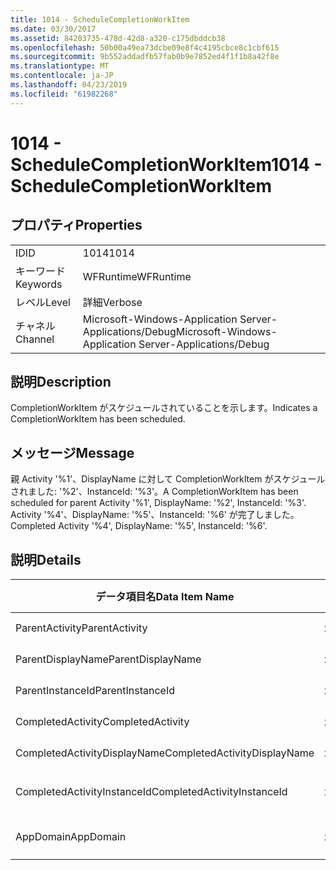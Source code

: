 ```yaml
---
title: 1014 - ScheduleCompletionWorkItem
ms.date: 03/30/2017
ms.assetid: 84203735-478d-42d8-a320-c175dbddcb38
ms.openlocfilehash: 50b00a49ea73dcbe09e8f4c4195cbce8c1cbf615
ms.sourcegitcommit: 9b552addadfb57fab0b9e7852ed4f1f1b8a42f8e
ms.translationtype: MT
ms.contentlocale: ja-JP
ms.lasthandoff: 04/23/2019
ms.locfileid: "61982268"
---
```

# <a name="1014---schedulecompletionworkitem"></a><span data-ttu-id="8a2db-102">1014 - ScheduleCompletionWorkItem</span><span class="sxs-lookup"><span data-stu-id="8a2db-102">1014 - ScheduleCompletionWorkItem</span></span>
## <a name="properties"></a><span data-ttu-id="8a2db-103">プロパティ</span><span class="sxs-lookup"><span data-stu-id="8a2db-103">Properties</span></span>  
  
|||  
|-|-|  
|<span data-ttu-id="8a2db-104">ID</span><span class="sxs-lookup"><span data-stu-id="8a2db-104">ID</span></span>|<span data-ttu-id="8a2db-105">1014</span><span class="sxs-lookup"><span data-stu-id="8a2db-105">1014</span></span>|  
|<span data-ttu-id="8a2db-106">キーワード</span><span class="sxs-lookup"><span data-stu-id="8a2db-106">Keywords</span></span>|<span data-ttu-id="8a2db-107">WFRuntime</span><span class="sxs-lookup"><span data-stu-id="8a2db-107">WFRuntime</span></span>|  
|<span data-ttu-id="8a2db-108">レベル</span><span class="sxs-lookup"><span data-stu-id="8a2db-108">Level</span></span>|<span data-ttu-id="8a2db-109">詳細</span><span class="sxs-lookup"><span data-stu-id="8a2db-109">Verbose</span></span>|  
|<span data-ttu-id="8a2db-110">チャネル</span><span class="sxs-lookup"><span data-stu-id="8a2db-110">Channel</span></span>|<span data-ttu-id="8a2db-111">Microsoft-Windows-Application Server-Applications/Debug</span><span class="sxs-lookup"><span data-stu-id="8a2db-111">Microsoft-Windows-Application Server-Applications/Debug</span></span>|  
  
## <a name="description"></a><span data-ttu-id="8a2db-112">説明</span><span class="sxs-lookup"><span data-stu-id="8a2db-112">Description</span></span>  
 <span data-ttu-id="8a2db-113">CompletionWorkItem がスケジュールされていることを示します。</span><span class="sxs-lookup"><span data-stu-id="8a2db-113">Indicates a CompletionWorkItem has been scheduled.</span></span>  
  
## <a name="message"></a><span data-ttu-id="8a2db-114">メッセージ</span><span class="sxs-lookup"><span data-stu-id="8a2db-114">Message</span></span>  
 <span data-ttu-id="8a2db-115">親 Activity '%1'、DisplayName に対して CompletionWorkItem がスケジュールされました: '%2'、InstanceId: '%3'。</span><span class="sxs-lookup"><span data-stu-id="8a2db-115">A CompletionWorkItem has been scheduled for parent Activity '%1', DisplayName: '%2', InstanceId: '%3'.</span></span>  <span data-ttu-id="8a2db-116">Activity '%4'、DisplayName: '%5'、InstanceId: '%6' が完了しました。</span><span class="sxs-lookup"><span data-stu-id="8a2db-116">Completed Activity '%4', DisplayName: '%5', InstanceId: '%6'.</span></span>  
  
## <a name="details"></a><span data-ttu-id="8a2db-117">説明</span><span class="sxs-lookup"><span data-stu-id="8a2db-117">Details</span></span>  
  
|<span data-ttu-id="8a2db-118">データ項目名</span><span class="sxs-lookup"><span data-stu-id="8a2db-118">Data Item Name</span></span>|<span data-ttu-id="8a2db-119">データ項目の型</span><span class="sxs-lookup"><span data-stu-id="8a2db-119">Data Item Type</span></span>|<span data-ttu-id="8a2db-120">説明</span><span class="sxs-lookup"><span data-stu-id="8a2db-120">Description</span></span>|  
|--------------------|--------------------|-----------------|  
|<span data-ttu-id="8a2db-121">ParentActivity</span><span class="sxs-lookup"><span data-stu-id="8a2db-121">ParentActivity</span></span>|<span data-ttu-id="8a2db-122">xs:string</span><span class="sxs-lookup"><span data-stu-id="8a2db-122">xs:string</span></span>|<span data-ttu-id="8a2db-123">親アクティビティの型名。</span><span class="sxs-lookup"><span data-stu-id="8a2db-123">The type name of the parent activity.</span></span>|  
|<span data-ttu-id="8a2db-124">ParentDisplayName</span><span class="sxs-lookup"><span data-stu-id="8a2db-124">ParentDisplayName</span></span>|<span data-ttu-id="8a2db-125">xs:string</span><span class="sxs-lookup"><span data-stu-id="8a2db-125">xs:string</span></span>|<span data-ttu-id="8a2db-126">親アクティビティの表示名。</span><span class="sxs-lookup"><span data-stu-id="8a2db-126">The display name of the parent activity.</span></span>|  
|<span data-ttu-id="8a2db-127">ParentInstanceId</span><span class="sxs-lookup"><span data-stu-id="8a2db-127">ParentInstanceId</span></span>|<span data-ttu-id="8a2db-128">xs:string</span><span class="sxs-lookup"><span data-stu-id="8a2db-128">xs:string</span></span>|<span data-ttu-id="8a2db-129">親アクティビティのインスタンス ID。</span><span class="sxs-lookup"><span data-stu-id="8a2db-129">The instance id of the parent activity.</span></span>|  
|<span data-ttu-id="8a2db-130">CompletedActivity</span><span class="sxs-lookup"><span data-stu-id="8a2db-130">CompletedActivity</span></span>|<span data-ttu-id="8a2db-131">xs:string</span><span class="sxs-lookup"><span data-stu-id="8a2db-131">xs:string</span></span>|<span data-ttu-id="8a2db-132">完了したアクティビティの型名。</span><span class="sxs-lookup"><span data-stu-id="8a2db-132">The type name of the completed activity.</span></span>|  
|<span data-ttu-id="8a2db-133">CompletedActivityDisplayName</span><span class="sxs-lookup"><span data-stu-id="8a2db-133">CompletedActivityDisplayName</span></span>|<span data-ttu-id="8a2db-134">xs:string</span><span class="sxs-lookup"><span data-stu-id="8a2db-134">xs:string</span></span>|<span data-ttu-id="8a2db-135">完了したアクティビティの表示名。</span><span class="sxs-lookup"><span data-stu-id="8a2db-135">The display name of the completed activity.</span></span>|  
|<span data-ttu-id="8a2db-136">CompletedActivityInstanceId</span><span class="sxs-lookup"><span data-stu-id="8a2db-136">CompletedActivityInstanceId</span></span>|<span data-ttu-id="8a2db-137">xs:string</span><span class="sxs-lookup"><span data-stu-id="8a2db-137">xs:string</span></span>|<span data-ttu-id="8a2db-138">完了したアクティビティのインスタンス ID。</span><span class="sxs-lookup"><span data-stu-id="8a2db-138">The instance id of the completed activity.</span></span>|  
|<span data-ttu-id="8a2db-139">AppDomain</span><span class="sxs-lookup"><span data-stu-id="8a2db-139">AppDomain</span></span>|<span data-ttu-id="8a2db-140">xs:string</span><span class="sxs-lookup"><span data-stu-id="8a2db-140">xs:string</span></span>|<span data-ttu-id="8a2db-141">AppDomain.CurrentDomain.FriendlyName で返される文字列。</span><span class="sxs-lookup"><span data-stu-id="8a2db-141">The string returned by AppDomain.CurrentDomain.FriendlyName.</span></span>|
